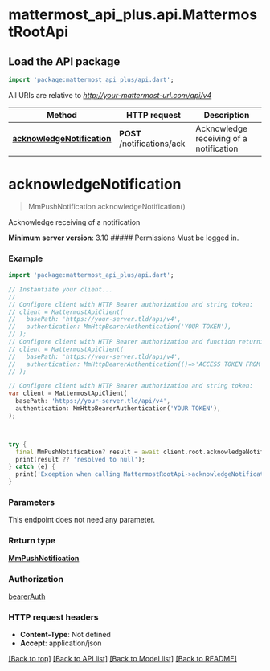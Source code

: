 # mattermost_api_plus.api.MattermostRootApi

## Load the API package
```dart
import 'package:mattermost_api_plus/api.dart';
```

All URIs are relative to *http://your-mattermost-url.com/api/v4*

Method | HTTP request | Description
------------- | ------------- | -------------
[**acknowledgeNotification**](MattermostRootApi.md#acknowledgenotification) | **POST** /notifications/ack | Acknowledge receiving of a notification


# **acknowledgeNotification**
> MmPushNotification acknowledgeNotification()

Acknowledge receiving of a notification

__Minimum server version__: 3.10 ##### Permissions Must be logged in. 

### Example
```dart
import 'package:mattermost_api_plus/api.dart';

// Instantiate your client...
//
// Configure client with HTTP Bearer authorization and string token:
// client = MattermostApiClient(
//   basePath: 'https://your-server.tld/api/v4',
//   authentication: MmHttpBearerAuthentication('YOUR TOKEN'),
// );
// Configure client with HTTP Bearer authorization and function returning a string:
// client = MattermostApiClient(
//   basePath: 'https://your-server.tld/api/v4',
//   authentication: MmHttpBearerAuthentication(()=>'ACCESS TOKEN FROM FUNCTION'),
// );

// Configure client with HTTP Bearer authorization and string token:
var client = MattermostApiClient(
  basePath: 'https://your-server.tld/api/v4',
  authentication: MmHttpBearerAuthentication('YOUR TOKEN'),
);



try {
  final MmPushNotification? result = await client.root.acknowledgeNotification(); // await the Future<MmPushNotification?>
  print(result ?? 'resolved to null');
} catch (e) {
  print('Exception when calling MattermostRootApi->acknowledgeNotification: $e\n');
}

```

### Parameters
This endpoint does not need any parameter.

### Return type

[**MmPushNotification**](MmPushNotification.md)

### Authorization

[bearerAuth](../GENERATED_README.md#bearerAuth)

### HTTP request headers

 - **Content-Type**: Not defined
 - **Accept**: application/json

[[Back to top]](#) [[Back to API list]](../GENERATED_README.md#documentation-for-api-endpoints) [[Back to Model list]](../GENERATED_README.md#documentation-for-models) [[Back to README]](../GENERATED_README.md)

